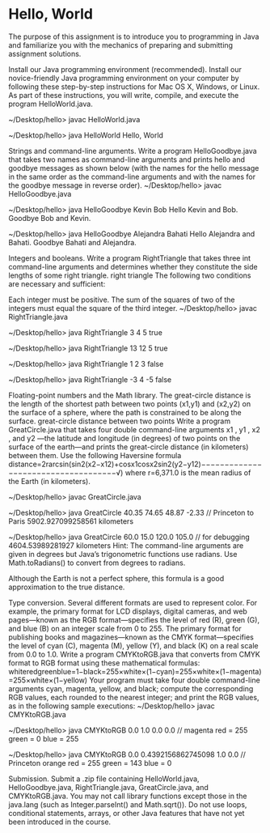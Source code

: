 # Hello, World
The purpose of this assignment is to introduce you to programming in Java and familiarize you with the mechanics of preparing and submitting assignment solutions.

Install our Java programming environment (recommended).  Install our novice-friendly Java programming environment on your computer by following these step-by-step instructions for Mac OS X, Windows, or Linux.
As part of these instructions, you will write, compile, and execute the program HelloWorld.java.

~/Desktop/hello> javac HelloWorld.java

~/Desktop/hello> java HelloWorld
Hello, World

Strings and command-line arguments. Write a program HelloGoodbye.java that takes two names as command-line arguments and prints hello and goodbye messages as shown below (with the names for the hello message in the same order as the command-line arguments and with the names for the goodbye message in reverse order).
~/Desktop/hello> javac HelloGoodbye.java

~/Desktop/hello> java HelloGoodbye Kevin Bob
Hello Kevin and Bob.
Goodbye Bob and Kevin.

~/Desktop/hello> java HelloGoodbye Alejandra Bahati
Hello Alejandra and Bahati.
Goodbye Bahati and Alejandra.

Integers and booleans. Write a program RightTriangle that takes three int command-line arguments and determines whether they constitute the side lengths of some right triangle.
right triangle
The following two conditions are necessary and sufficient:

Each integer must be positive.
The sum of the squares of two of the integers must equal the square of the third integer.
~/Desktop/hello> javac RightTriangle.java

~/Desktop/hello> java RightTriangle 3 4 5
true

~/Desktop/hello> java RightTriangle 13 12 5
true

~/Desktop/hello> java RightTriangle 1 2 3
false

~/Desktop/hello> java RightTriangle -3 4 -5
false

Floating-point numbers and the Math library. The great-circle distance is the length of the shortest path between two points (x1,y1)
 and (x2,y2)
 on the surface of a sphere, where the path is constrained to be along the surface.
great-circle distance between two points
Write a program GreatCircle.java that takes four double command-line arguments x1
, y1
, x2
, and y2
—the latitude and longitude (in degrees) of two points on the surface of the earth—and prints the great-circle distance (in kilometers) between them. Use the following Haversine formula
distance=2rarcsin(sin2(x2−x12)+cosx1cosx2sin2(y2−y12)−−−−−−−−−−−−−−−−−−−−−−−−−−−−−−−−−−−−√)
where r=6,371.0
 is the mean radius of the Earth (in kilometers).

~/Desktop/hello> javac GreatCircle.java

~/Desktop/hello> java GreatCircle 40.35 74.65 48.87 -2.33    // Princeton to Paris
5902.927099258561 kilometers

~/Desktop/hello> java GreatCircle 60.0 15.0 120.0 105.0      // for debugging
4604.53989281927 kilometers
Hint: The command-line arguments are given in degrees but Java’s trigonometric functions use radians. Use Math.toRadians() to convert from degrees to radians.

Although the Earth is not a perfect sphere, this formula is a good approximation to the true distance.

Type conversion. Several different formats are used to represent color. For example, the primary format for LCD displays, digital cameras, and web pages—known as the RGB format—specifies the level of red (R), green (G), and blue (B) on an integer scale from 0 to 255. The primary format for publishing books and magazines—known as the CMYK format—specifies the level of cyan (C), magenta (M), yellow (Y), and black (K) on a real scale from 0.0 to 1.0.
Write a program CMYKtoRGB.java that converts from CMYK format to RGB format using these mathematical formulas:
whiteredgreenblue=1−black=255×white×(1−cyan)=255×white×(1−magenta)=255×white×(1−yellow)
Your program must take four double command-line arguments cyan, magenta, yellow, and black; compute the corresponding RGB values, each rounded to the nearest integer; and print the RGB values, as in the following sample executions:
~/Desktop/hello> javac CMYKtoRGB.java

~/Desktop/hello> java CMYKtoRGB 0.0 1.0 0.0 0.0    // magenta
red   = 255
green = 0
blue  = 255

~/Desktop/hello> java CMYKtoRGB 0.0 0.4392156862745098 1.0 0.0    // Princeton orange
red   = 255
green = 143
blue  = 0

Submission. Submit a .zip file containing HelloWorld.java, HelloGoodbye.java, RightTriangle.java, GreatCircle.java, and CMYKtoRGB.java. You may not call library functions except those in the java.lang (such as Integer.parseInt() and Math.sqrt()). Do not use loops, conditional statements, arrays, or other Java features that have not yet been introduced in the course.

